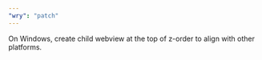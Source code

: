 ```yaml
---
"wry": "patch"
---
```


On Windows, create child webview at the top of z-order to align with other platforms.

